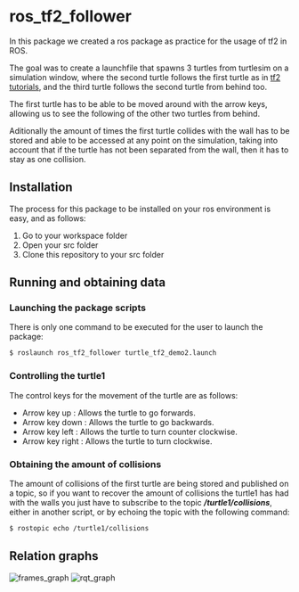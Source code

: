 # ros_tf2_follower
In this package we created a ros package as practice for the usage of tf2 in ROS.

The goal was to create a launchfile that spawns 3 turtles from turtlesim on a simulation window, where the second turtle follows the first turtle as in [tf2 tutorials](http://wiki.ros.org/tf2/Tutorials/Introduction%20to%20tf2), and the third turtle follows the second turtle from behind too.

The first turtle has to be able to be moved around with the arrow keys, allowing us to see the following of the other two turtles from behind.

Aditionally the amount of times the first turtle collides with the wall has to be stored and able to be accessed at any point on the simulation, taking into account that if the turtle has not been separated from the wall, then it has to stay as one collision.

## Installation
The process for this package to be installed on your ros environment is easy, and as follows:
1. Go to your workspace folder
2. Open your src folder
3. Clone this repository to your src folder

## Running and obtaining data
### Launching the package scripts
There is only one command to be executed for the user to launch the package: 

```bash
$ roslaunch ros_tf2_follower turtle_tf2_demo2.launch 
```

### Controlling the turtle1 
The control keys for the movement of the turtle are as follows:
- Arrow key up : Allows the turtle to go forwards.
- Arrow key down : Allows the turtle to go backwards.
- Arrow key left : Allows the turtle to turn counter clockwise.
- Arrow key right : Allows the turtle to turn clockwise.  
### Obtaining the amount of collisions
The amount of collisions of the first turtle are being stored and published on a topic, so if you want to recover the amount of collisions the turtle1 has had with the walls you just have to subscribe to the topic ***/turtle1/collisions***, either in another script, or by echoing the topic with the following command:

```bash
$ rostopic echo /turtle1/collisions
```

## Relation graphs
![frames_graph](https://github.com/CatBookshelf/ros_tf2_follower/tree/main/imgs/frames_graph_capture.png)
![rqt_graph](https://github.com/CatBookshelf/ros_tf2_follower/tree/main/imgs/rqt_graph_capture.png)